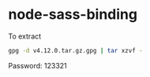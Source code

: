 # node-sass-binding

To extract 

```bash
gpg -d v4.12.0.tar.gz.gpg | tar xzvf -
```

Password: 123321
